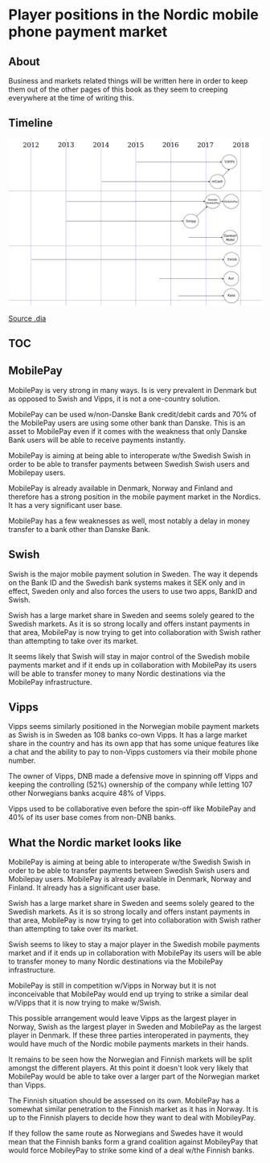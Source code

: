 # Player positions in the Nordic mobile phone payment market

## About

Business and markets related things will be written here in order to keep them out of the other pages of this book as they seem to creeping everywhere at the time of writing this.

## Timeline

![test](../nordic-mobile-timeline.png)

[Source .dia](https://github.com/poplatek/payment-methods-book/blob/master/nordic-mobile-timeline.dia)

## TOC

<!-- toc -->

## MobilePay

MobilePay is very strong in many ways. Is is very prevalent in Denmark but as opposed to Swish and Vipps, it is not a one-country solution.

MobilePay can be used w/non-Danske Bank credit/debit cards and 70% of the MobilePay users are using some other bank than Danske. This is an asset to MobilePay even if it comes with the weakness that only Danske Bank users will be able to receive payments instantly.

MobilePay is aiming at being able to interoperate w/the Swedish Swish in order to be able to transfer payments between Swedish Swish users and Mobilepay users.

MobilePay is already available in Denmark, Norway and Finland and therefore has a strong position in the mobile payment market in the Nordics. It has a very significant user base.

MobilePay has a few weaknesses as well, most notably a delay in money transfer to a bank other than Danske Bank.

## Swish

Swish is the major mobile payment solution in Sweden. The way it depends on the Bank ID and the Swedish bank systems makes it SEK only and in effect, Sweden only and also forces the users to use two apps, BankID and Swish.

Swish has a large market share in Sweden and seems solely geared to the Swedish markets. As it is so strong locally and offers instant payments in that area, MobilePay is now trying to get into collaboration with Swish rather than attempting to take over its market.

It seems likely that Swish will stay in major control of the Swedish mobile payments market and if it ends up in collaboration with MobilePay its users will be able to transfer money to many Nordic destinations via the MobilePay infrastructure.

## Vipps

Vipps seems similarly positioned in the Norwegian mobile payment markets as Swish is in Sweden as 108 banks co-own Vipps. It has a large market share in the country and has its own app that has some unique features like a chat and the ability to pay to non-Vipps customers via their mobile phone number.

The owner of Vipps, DNB made a defensive move in spinning off Vipps and keeping the controlling (52%) ownership of the company while letting 107 other Norwegians banks acquire 48% of Vipps.

Vipps used to be collaborative even before the spin-off like MobilePay and 40% of its user base comes from non-DNB banks.

## What the Nordic market looks like

MobilePay is aiming at being able to interoperate w/the Swedish Swish in order to be able to transfer payments between Swedish Swish users and Mobilepay users. MobilePay is already available in Denmark, Norway and Finland. It already has a significant user base.

Swish has a large market share in Sweden and seems solely geared to the Swedish markets. As it is so strong locally and offers instant payments in that area, MobilePay is now trying to get into collaboration with Swish rather than attempting to take over its market.

Swish seems to likey to stay a major player in the Swedish mobile payments market and if it ends up in collaboration with MobilePay its users will be able to transfer money to many Nordic destinations via the MobilePay infrastructure.

MobilePay is still in competition w/Vipps in Norway but it is not inconceivable that MobilePay would end up trying to strike a similar deal w/Vipps that it is now trying to make w/Swish.

This possible arrangement would leave Vipps as the largest player in Norway, Swish as the largest player in Sweden and MobilePay as the largest player in Denmark. If these three parties interoperated in payments, they would have much of the Nordic mobile payments markets in their hands.

It remains to be seen how the Norwegian and Finnish markets will be split amongst the different players. At this point it doesn't look very likely that MobilePay would be able to take over a larger part of the Norwegian market than Vipps.

The Finnish situation should be assessed on its own. MobilePay has a somewhat similar penetration to the Finnish market as it has in Norway. It is up to the Finnish players to decide how they want to deal with MobileyPay.

If they follow the same route as Norwegians and Swedes have it would mean that the Finnish banks form a grand coalition against MobileyPay that would force MobileyPay to strike some kind of a deal w/the Finnish banks.

